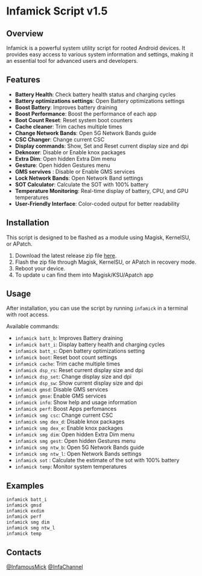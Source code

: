 # Infamick Script v1.5

## Overview
Infamick is a powerful system utility script for rooted Android devices. It provides easy access to various system information and settings, making it an essential tool for advanced users and developers.

## Features
- **Battery Health**: Check battery health status and charging cycles
- **Battery optimizations settings**: Open Battery optimizations settings
- **Boost Battery**: Improves battery draining
- **Boost Performance**: Boost the performance of each app
- **Boot Count Reset**: Reset system boot counters
- **Cache cleaner**: Trim caches multiple times
- **Change Network Bands**: Open 5G Network Bands guide
- **CSC Changer**: Change current CSC
- **Display commands**: Show, Set and Reset current display size and dpi
- **Deknoxer**:  Disable or Enable knox packages
- **Extra Dim**: Open hidden Extra Dim menu
- **Gesture**: Open hidden Gestures menu
- **GMS servives** : Disable or Enable GMS services
- **Lock Network Bands**: Open Network Band settings
- **SOT Calculator**: Calculate the SOT with 100% battery
- **Temperature Monitoring**: Real-time display of battery, CPU, and GPU temperatures
- **User-Friendly Interface**: Color-coded output for better readability

## Installation
This script is designed to be flashed as a module using Magisk, KernelSU, or APatch. 

1. Download the latest release zip file [here](https://github.com/Infamousmick/Infamick-script/releases).
2. Flash the zip file through Magisk, KernelSU, or APatch in recovery mode.
3. Reboot your device.
4. To update u can find them into Magisk/KSU/Apatch app

## Usage
After installation, you can use the script by running `infamick` in a terminal with root access.

Available commands:
- `infamick batt_b`: Improves Battery draining
- `infamick batt_i`: Display battery health and charging cycles
- `infamick batt_s`: Open battery optimizations setting
- `infamick boot`: Reset boot count settings
- `infamick cache`: Trim cache multiple times
- `infamick dsp_rs`: Reset current display size and dpi
- `infamick dsp_set`: Change display size and dpi 
- `infamick dsp_sw`: Show current display size and dpi
- `infamick gmsd`: Disable GMS services
- `infamick gmse`: Enable GMS services
- `infamick info`: Show help and usage information
- `infamick perf`: Boost Apps perfomances
- `infamick smg csc`: Change current CSC
- `infamick smg dex_d`: Disable knox packages
- `infamick smg dex_e`: Enable knox packages
- `infamick smg dim`: Open hidden Extra Dim menu
- `infamick smg gest`: Open hidden Gestures menu
- `infamick smg ntw_b`: Open 5G Network Bands guide
- `infamick smg ntw_l`: Open Network Bands settings
- `infamick sot` : Calculate the estimate of the sot with 100% battery 
- `infamick temp`: Monitor system temperatures

## Examples
```bash
infamick batt_i
infamick gmsd
infamick exdim
infamick perf
infamick smg dim
infamick smg ntw_l
infamick temp
```

## Contacts
[@InfamousMick](https://t.me/InfamousMick)
[@InfaChannel](https://t.me/InfaScript)
